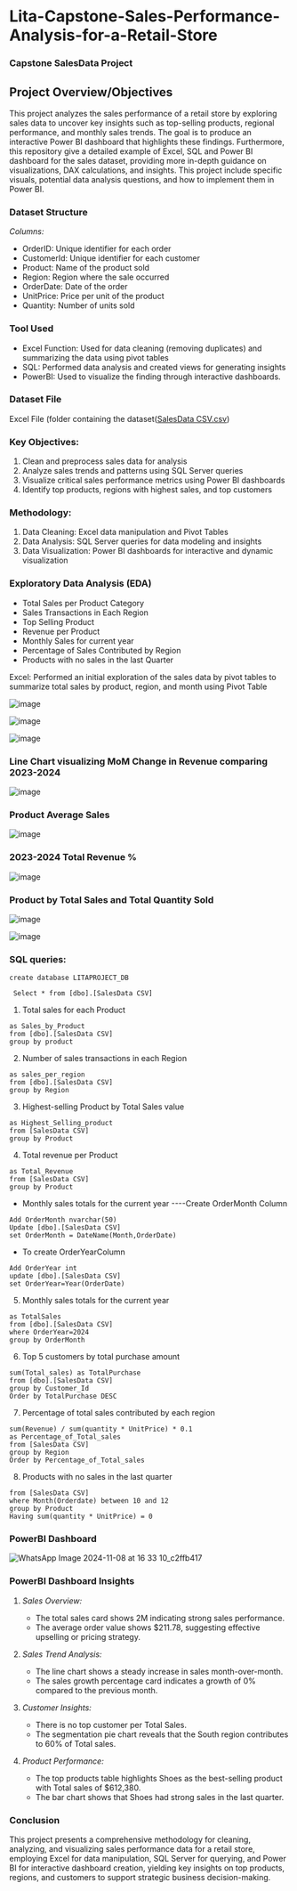 # Lita-Capstone-Sales-Performance-Analysis-for-a-Retail-Store

### Capstone SalesData Project

## Project Overview/Objectives

This project analyzes the sales performance of a retail store by exploring sales data to uncover key insights such as top-selling products, regional
performance, and monthly sales trends. The goal is to produce an interactive Power BI
dashboard that highlights these findings. Furthermore, this repository give a detailed example of Excel, SQL and  Power BI dashboard for the sales dataset, providing more in-depth guidance on visualizations, DAX calculations, and insights. This project include specific visuals, potential data analysis questions, and how to implement them in Power BI.

### Dataset Structure

*Columns:*
- OrderID: Unique identifier for each order
- CustomerId: Unique identifier for each customer
- Product: Name of the product sold
- Region: Region where the sale occurred
- OrderDate: Date of the order
- UnitPrice: Price per unit of the product
- Quantity: Number of units sold

### Tool Used
* Excel Function: Used for data cleaning (removing duplicates) and summarizing the data using pivot tables
* SQL: Performed data analysis and created views for generating insights
* PowerBI: Used to visualize the finding through interactive dashboards.


### Dataset File
Excel File (folder containing the dataset([SalesData CSV.csv](https://github.com/user-attachments/files/17621528/SalesData.CSV.csv))

### Key Objectives:

1. Clean and preprocess sales data for analysis
2. Analyze sales trends and patterns using SQL Server queries
3. Visualize critical sales performance metrics using Power BI dashboards
4. Identify top products, regions with highest sales, and top customers

### Methodology:

1. Data Cleaning: Excel data manipulation and Pivot Tables
2. Data Analysis: SQL Server queries for data modeling and insights
3. Data Visualization: Power BI dashboards for interactive and dynamic visualization


### Exploratory Data Analysis (EDA)
* Total Sales per Product Category
* Sales Transactions in Each Region
* Top Selling Product
* Revenue per Product
* Monthly Sales for current year
* Percentage of Sales Contributed by Region
* Products with no sales in the last Quarter

Excel:
Performed an initial exploration of the sales data by pivot tables to summarize
total sales by product, region, and month using Pivot Table

![image](https://github.com/user-attachments/assets/d2e4be1e-ee49-4a4a-9ed8-6abc4a03e10e)

![image](https://github.com/user-attachments/assets/7c9cf525-8158-414b-b542-4f57bbed6fd8)

![image](https://github.com/user-attachments/assets/17653d5b-3842-41c8-a12b-c3a45b7ebda9)

### Line Chart visualizing MoM Change in Revenue comparing 2023-2024

![image](https://github.com/user-attachments/assets/93383850-c367-4430-b2b1-ec8e8d67e866)

### Product	Average Sales

![image](https://github.com/user-attachments/assets/362ae9be-d21e-4d44-803d-12f7621a7c9b)

 ### 2023-2024 Total Revenue %
 
![image](https://github.com/user-attachments/assets/b4ce1f45-c791-4b46-89ec-b79335a37ffd)

### Product by Total Sales and Total Quantity Sold

![image](https://github.com/user-attachments/assets/f355b171-3893-406b-a543-c8ba3d620d57)
						
![image](https://github.com/user-attachments/assets/348b049e-c2a5-4be5-ae18-e19e28df92c2)



### SQL queries:

```
create database LITAPROJECT_DB
```


``` Select * from [dbo].[SalesData CSV]```


 1. Total sales for each Product

```Select product, sum(Total_Sales)
as Sales_by_Product 
from [dbo].[SalesData CSV]
group by product
```

2. Number of sales transactions in each Region

```Select Region, sum(Total_sales)
as sales_per_region
from [dbo].[SalesData CSV]
group by Region
```

3. Highest-selling Product by Total Sales value

```Select Product, Sum(Total_sales)
as Highest_Selling_product 
from [SalesData CSV]
group by Product
```

4.  Total revenue per Product

```Select Product, sum(Revenue) 
as Total_Revenue 
from [SalesData CSV] 
group by Product
```
 - Monthly sales totals for the current year
----Create OrderMonth Column

```Alter table [dbo].[SalesData CSV]
Add OrderMonth nvarchar(50)
Update [dbo].[SalesData CSV]
set OrderMonth = DateName(Month,OrderDate)
```

 - To create OrderYearColumn

```Alter Table [dbo].[SalesData CSV]
Add OrderYear int
update [dbo].[SalesData CSV]
set OrderYear=Year(OrderDate)
```
 
 5. Monthly sales totals for the current year

```Select OrderMonth, sum(Quantity)
as TotalSales
from [dbo].[SalesData CSV]
where OrderYear=2024
group by OrderMonth
```

6. Top 5 customers by total purchase amount

```Select Top 5 Customer_Id, 
sum(Total_sales) as TotalPurchase
from [dbo].[SalesData CSV]
group by Customer_Id
Order by TotalPurchase DESC
```

 7. Percentage of total sales contributed by each region

```Select Region,
sum(Revenue) / sum(quantity * UnitPrice) * 0.1
as Percentage_of_Total_sales
from [SalesData CSV]
group by Region
Order by Percentage_of_Total_sales
```


8. Products with no sales in the last quarter

```select Product, sum(Total_Sales) as Sales
from [SalesData CSV]
where Month(Orderdate) between 10 and 12
group by Product
Having sum(quantity * UnitPrice) = 0 
```


### PowerBI Dashboard

![WhatsApp Image 2024-11-08 at 16 33 10_c2ffb417](https://github.com/user-attachments/assets/7236e855-b7c4-4fe0-9ae4-a56c3e16a65f)

### PowerBI Dashboard Insights

1. *Sales Overview:*
   - The total sales card shows 2M indicating strong sales performance.
   - The average order value shows $211.78, suggesting effective upselling or pricing strategy.

2. *Sales Trend Analysis:*
   - The line chart shows a steady increase in sales month-over-month.
   - The sales growth percentage card indicates a growth of 0% compared to the previous month.

3. *Customer Insights:*
   - There is no top customer per Total Sales.
   - The segmentation pie chart reveals that the South region contributes to 60% of Total sales.

4. *Product Performance:*
   - The top products table highlights Shoes as the best-selling product with Total sales of $612,380.
   - The bar chart shows that Shoes had strong sales in the last quarter.

### Conclusion
This project presents a comprehensive methodology for cleaning, analyzing, and visualizing sales performance data for a retail store, employing Excel for data manipulation, SQL Server for querying, and Power BI for interactive dashboard creation, yielding key insights on top products, regions, and customers to support strategic business decision-making.
